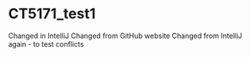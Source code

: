 # CT5171_test1
Changed in IntelliJ
Changed from GitHub website
Changed from IntelliJ again - to test conflicts